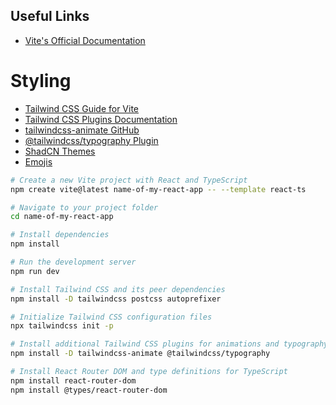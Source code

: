 ## Useful Links

- [Vite's Official Documentation](https://vitejs.dev/guide/)

# Styling
- [Tailwind CSS Guide for Vite](https://tailwindcss.com/docs/guides/vite)
- [Tailwind CSS Plugins Documentation](https://tailwindcss.com/docs/plugins)
- [tailwindcss-animate GitHub](https://github.com/tailwindlabs/tailwindcss-animate)
- [@tailwindcss/typography Plugin](https://github.com/tailwindlabs/tailwindcss-typography)
- [ShadCN Themes](https://ui.shadcn.com/themes)
- [Emojis](https://unicode.org/emoji/charts/full-emoji-list.html)

```bash
# Create a new Vite project with React and TypeScript
npm create vite@latest name-of-my-react-app -- --template react-ts

# Navigate to your project folder
cd name-of-my-react-app

# Install dependencies
npm install

# Run the development server
npm run dev

# Install Tailwind CSS and its peer dependencies
npm install -D tailwindcss postcss autoprefixer

# Initialize Tailwind CSS configuration files
npx tailwindcss init -p

# Install additional Tailwind CSS plugins for animations and typography
npm install -D tailwindcss-animate @tailwindcss/typography

# Install React Router DOM and type definitions for TypeScript
npm install react-router-dom
npm install @types/react-router-dom